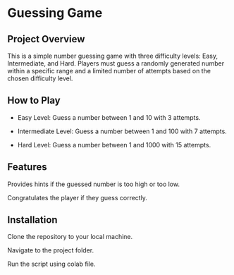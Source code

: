 # Guessing Game
## Project Overview
This is a simple number guessing game with three difficulty levels: Easy, Intermediate, and Hard. Players must guess a randomly generated number within a specific range and a limited number of attempts based on the chosen difficulty level.

## How to Play
- Easy Level: Guess a number between 1 and 10 with 3 attempts.

- Intermediate Level: Guess a number between 1 and 100 with 7 attempts.

- Hard Level: Guess a number between 1 and 1000 with 15 attempts.

## Features
Provides hints if the guessed number is too high or too low.

Congratulates the player if they guess correctly.

## Installation
Clone the repository to your local machine.

Navigate to the project folder.

Run the script using colab file.
